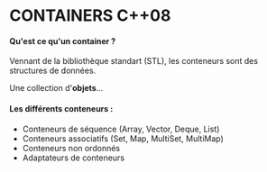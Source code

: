 # CONTAINERS C++08

#### Qu'est ce qu'un container ?

Vennant de la bibliothèque standart (STL), les conteneurs sont des structures de données.

Une collection d'**objets**...

#### Les différents conteneurs :

- Conteneurs de séquence (Array, Vector, Deque, List)
- Conteneurs associatifs (Set, Map, MultiSet, MultiMap)
- Conteneurs non ordonnés
- Adaptateurs de conteneurs

